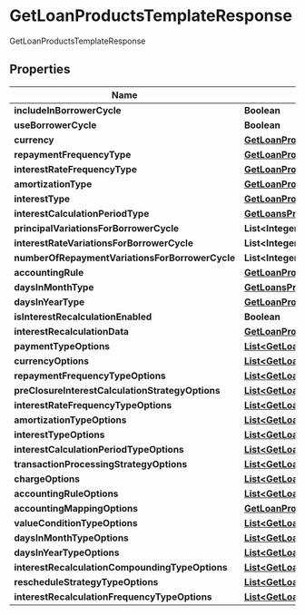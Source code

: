 

# GetLoanProductsTemplateResponse

GetLoanProductsTemplateResponse
## Properties

Name | Type | Description | Notes
------------ | ------------- | ------------- | -------------
**includeInBorrowerCycle** | **Boolean** |  |  [optional]
**useBorrowerCycle** | **Boolean** |  |  [optional]
**currency** | [**GetLoanProductsTemplateCurrency**](GetLoanProductsTemplateCurrency.md) |  |  [optional]
**repaymentFrequencyType** | [**GetLoanProductsRepaymentTemplateFrequencyType**](GetLoanProductsRepaymentTemplateFrequencyType.md) |  |  [optional]
**interestRateFrequencyType** | [**GetLoanProductsInterestRateTemplateFrequencyType**](GetLoanProductsInterestRateTemplateFrequencyType.md) |  |  [optional]
**amortizationType** | [**GetLoanProductsAmortizationType**](GetLoanProductsAmortizationType.md) |  |  [optional]
**interestType** | [**GetLoanProductsInterestTemplateType**](GetLoanProductsInterestTemplateType.md) |  |  [optional]
**interestCalculationPeriodType** | [**GetLoansProductsInterestCalculationPeriodType**](GetLoansProductsInterestCalculationPeriodType.md) |  |  [optional]
**principalVariationsForBorrowerCycle** | **List&lt;Integer&gt;** |  |  [optional]
**interestRateVariationsForBorrowerCycle** | **List&lt;Integer&gt;** |  |  [optional]
**numberOfRepaymentVariationsForBorrowerCycle** | **List&lt;Integer&gt;** |  |  [optional]
**accountingRule** | [**GetLoanProductsAccountingRule**](GetLoanProductsAccountingRule.md) |  |  [optional]
**daysInMonthType** | [**GetLoansProductsDaysInMonthTemplateType**](GetLoansProductsDaysInMonthTemplateType.md) |  |  [optional]
**daysInYearType** | [**GetLoanProductsDaysInYearTemplateType**](GetLoanProductsDaysInYearTemplateType.md) |  |  [optional]
**isInterestRecalculationEnabled** | **Boolean** |  |  [optional]
**interestRecalculationData** | [**GetLoanProductsInterestRecalculationTemplateData**](GetLoanProductsInterestRecalculationTemplateData.md) |  |  [optional]
**paymentTypeOptions** | [**List&lt;GetLoanProductsPaymentTypeOptions&gt;**](GetLoanProductsPaymentTypeOptions.md) |  |  [optional]
**currencyOptions** | [**List&lt;GetLoanProductsCurrencyOptions&gt;**](GetLoanProductsCurrencyOptions.md) |  |  [optional]
**repaymentFrequencyTypeOptions** | [**List&lt;GetLoanProductsRepaymentTemplateFrequencyType&gt;**](GetLoanProductsRepaymentTemplateFrequencyType.md) |  |  [optional]
**preClosureInterestCalculationStrategyOptions** | [**List&lt;GetLoanProductsPreClosureInterestCalculationStrategy&gt;**](GetLoanProductsPreClosureInterestCalculationStrategy.md) |  |  [optional]
**interestRateFrequencyTypeOptions** | [**List&lt;GetLoanProductsInterestRateTemplateFrequencyType&gt;**](GetLoanProductsInterestRateTemplateFrequencyType.md) |  |  [optional]
**amortizationTypeOptions** | [**List&lt;GetLoanProductsAmortizationType&gt;**](GetLoanProductsAmortizationType.md) |  |  [optional]
**interestTypeOptions** | [**List&lt;GetLoanProductsInterestTemplateType&gt;**](GetLoanProductsInterestTemplateType.md) |  |  [optional]
**interestCalculationPeriodTypeOptions** | [**List&lt;GetLoansProductsInterestCalculationPeriodType&gt;**](GetLoansProductsInterestCalculationPeriodType.md) |  |  [optional]
**transactionProcessingStrategyOptions** | [**List&lt;GetLoanProductsTransactionProcessingStrategyOptions&gt;**](GetLoanProductsTransactionProcessingStrategyOptions.md) |  |  [optional]
**chargeOptions** | [**List&lt;GetLoanProductsChargeOptions&gt;**](GetLoanProductsChargeOptions.md) |  |  [optional]
**accountingRuleOptions** | [**List&lt;GetLoanProductsAccountingRule&gt;**](GetLoanProductsAccountingRule.md) |  |  [optional]
**accountingMappingOptions** | [**GetLoanProductsAccountingMappingOptions**](GetLoanProductsAccountingMappingOptions.md) |  |  [optional]
**valueConditionTypeOptions** | [**List&lt;GetLoanProductsValueConditionTypeOptions&gt;**](GetLoanProductsValueConditionTypeOptions.md) |  |  [optional]
**daysInMonthTypeOptions** | [**List&lt;GetLoansProductsDaysInMonthTemplateType&gt;**](GetLoansProductsDaysInMonthTemplateType.md) |  |  [optional]
**daysInYearTypeOptions** | [**List&lt;GetLoanProductsInterestTemplateType&gt;**](GetLoanProductsInterestTemplateType.md) |  |  [optional]
**interestRecalculationCompoundingTypeOptions** | [**List&lt;GetLoanProductsInterestRecalculationCompoundingType&gt;**](GetLoanProductsInterestRecalculationCompoundingType.md) |  |  [optional]
**rescheduleStrategyTypeOptions** | [**List&lt;GetLoanProductsRescheduleStrategyType&gt;**](GetLoanProductsRescheduleStrategyType.md) |  |  [optional]
**interestRecalculationFrequencyTypeOptions** | [**List&lt;GetLoanProductsInterestRecalculationCompoundingFrequencyType&gt;**](GetLoanProductsInterestRecalculationCompoundingFrequencyType.md) |  |  [optional]



